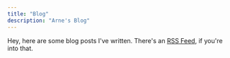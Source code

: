 ```yaml
---
title: "Blog"
description: "Arne's Blog"
---
```


Hey, here are some blog posts I've written.
There's an [RSS Feed](/weekly/atom.xml), if you're into that.
